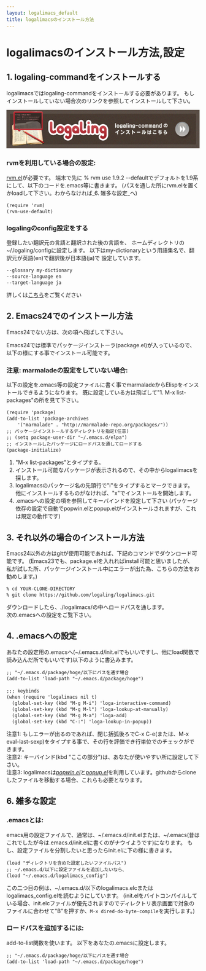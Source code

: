 ```yaml
---
layout: logalimacs_default
title: logalimacsのインストール方法
---
```


# logalimacsのインストール方法,設定

## 1. logaling-commandをインストールする
logalimacsではlogaling-commandをインストールする必要があります。
もしインストールしていない場合次のリンクを参照してインストールして下さい。


<a href="/"><img src="/logalimacs/images/commonLogalingLink.png" width="550" height="100" alt="logaling-commandのインストールはこちら"></a>


### rvmを利用している場合の設定:
[rvm.el](https://github.com/senny/rvm.el)が必要です。
端末で先に % rvm use 1.9.2 --defaultでデフォルトを1.9系にして、以下のコードを.emacs等に書きます。
(パスを通した所にrvm.elを置くかloadして下さい。わからなければ_6. 雑多な設定_へ)

	(require 'rvm)
	(rvm-use-default)

### logalingのconfig設定をする
登録したい翻訳元の言語と翻訳された後の言語を、
ホームディレクトリの~/.logaling/configに設定します。
以下はmy-dictionaryという用語集名で、翻訳元が英語(en)で翻訳後が日本語(ja)で
設定しています。

    --glossary my-dictionary
    --source-language en
    --target-language ja

詳しくは[こちら](/tutorial.html)をご覧ください

## 2. Emacs24でのインストール方法
Emacs24でない方は、次の項へ飛ばして下さい。

Emacs24では標準でパッケージインストーラ(package.el)が入っているので、
以下の様にする事でインストール可能です。

### 注意: marmaladeの設定をしていない場合:

以下の設定を.emacs等の設定ファイルに書く事でmarmaladeからElispをインストールできるようになります。
既に設定している方は飛ばして"1. M-x list-packages"の所を見て下さい。

    (require 'package)
    (add-to-list 'package-archives
        '("marmalade" . "http://marmalade-repo.org/packages/"))
    ;; パッケージインストールするディレクトリを指定(任意)
    ;; (setq package-user-dir "~/.emacs.d/elpa")
    ;; インストールしたパッケージにロードパスを通してロードする
    (package-initialize)


1. "M-x list-packages"とタイプする。
2. インストール可能なパッケージが表示されるので、その中からlogalimacsを探します。
3. logalimacsのパッケージ名の先頭行で"i"をタイプするとマークできます。
他にインストールするものがなければ、"x"でインストールを開始します。
4. .emacsへの設定の項を参照してキーバインドを設定して下さい
(パッケージ依存の設定で自動でpopwin.elとpopup.elがインストールされますが、これは規定の動作です)

## 3. それ以外の場合のインストール方法

Emacs24以外の方はgitが使用可能であれば、下記のコマンドでダウンロード可能です。
(Emacs23でも、package.elを入れればinstall可能と思いましたが、
私が試した所、パッケージインストール中にエラーが出た為、こちらの方法をお勧めします。)


    % cd YOUR-CLONE-DIRECTORY
    % git clone https://github.com/logaling/logalimacs.git

ダウンロードしたら、./logalimacs/の中へロードパスを通します。  
次の.emacsへの設定をご覧下さい。  

## 4. .emacsへの設定

あなたの設定用の.emacsへ(~/.emacs.d/init.elでもいいですし、他にload関数で読み込んだ所でもいいです)以下のように書込みます。

    ;; "~/.emacs.d/package/hoge/以下にパスを通す場合
    (add-to-list 'load-path "~/.emacs.d/package/hoge")

    ;;; keybinds
    (when (require 'logalimacs nil t)
      (global-set-key (kbd "M-g M-i") 'loga-interactive-command)
      (global-set-key (kbd "M-g M-l") 'loga-lookup-at-manually)
      (global-set-key (kbd "M-g M-a") 'loga-add)
      (global-set-key (kbd "C-:") 'loga-lookup-in-popup))



注意1: もしエラーが出るのであれば、閉じ括弧後ろでC-x C-e(または、M-x eval-last-sexp)をタイプする事で、その行を評価でき行単位でのチェックができます。  
注意2: キーバインド(kbd "ここの部分")は、あなたが使いやすい所に設定して下さい。  
注意3: logalimacsは[_popwin.el_](https://github.com/m2ym/popwin-el)と[_popup.el_](https://github.com/m2ym/popup-el)を利用しています。githubからcloneしたファイルを移動する場合、これらも必要となります。  

## 6. 雑多な設定

### .emacsとは:

emacs用の設定ファイルで、通常は、~/.emacs.d/init.elまたは、~/.emacs(昔はこれでしたが今は.emacs.d/init.elに書くのがナウイようです)になります。
もし、設定ファイルを分割したいと思ったらinit.elに下の様に書きます。

    (load "ディレクトリを含めた設定したいファイルパス")
    ;; ~/.emacs.d/以下に設定ファイルを追加したいなら、
    (load "~/.emacs.d/logalimacs_config")

この二つ目の例は、~/.emacs.d/以下のlogalimacs.elcまたはlogalimacs_config.elを読むようにしています。
(init.elをバイトコンパイルしている場合、init.elcファイルが優先されますのでディレクトリ表示画面で対象のファイルに合わせて"B"を押すか、`M-x dired-do-byte-compile`を実行します。)


### ロードパスを追加するには:

add-to-list関数を使います。
以下をあなたの.emacsに設定します。

    ;; "~/.emacs.d/package/hoge/以下にパスを通す場合
    (add-to-list 'load-path "~/.emacs.d/package/hoge")
